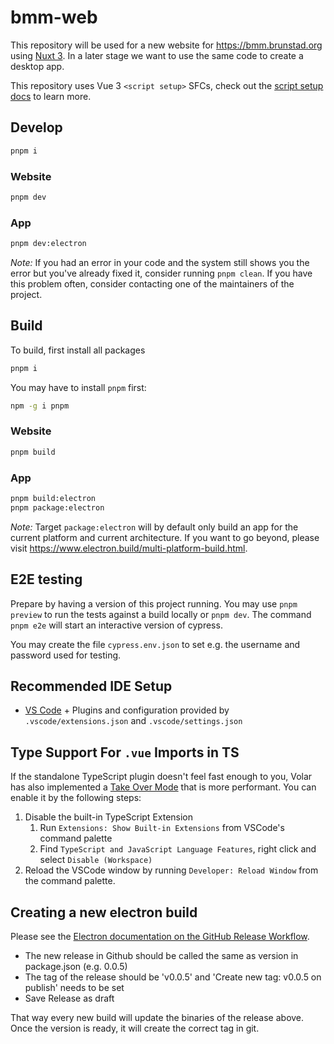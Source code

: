 # bmm-web

This repository will be used for a new website for https://bmm.brunstad.org using [Nuxt 3](https://nuxt.com/docs/getting-started/introduction).
In a later stage we want to use the same code to create a desktop app.

This repository uses Vue 3 `<script setup>` SFCs, check out the [script setup docs](https://v3.vuejs.org/api/sfc-script-setup.html#sfc-script-setup) to learn more.

## Develop

```sh
pnpm i
```

### Website

```sh
pnpm dev
```

### App

```sh
pnpm dev:electron
```

_Note:_ If you had an error in your code and the system still shows you the error but you've already fixed it, consider running `pnpm clean`. If you have this problem often, consider contacting one of the maintainers of the project.

## Build

To build, first install all packages

```sh
pnpm i
```

You may have to install `pnpm` first:

```sh
npm -g i pnpm
```

### Website

```sh
pnpm build
```

### App

```sh
pnpm build:electron
pnpm package:electron
```

_Note:_ Target `package:electron` will by default only build an app for the current platform and current architecture. If you want to go beyond, please visit https://www.electron.build/multi-platform-build.html.

## E2E testing

Prepare by having a version of this project running. You may use `pnpm preview` to run the tests against a build locally or `pnpm dev`. The command `pnpm e2e` will start an interactive version of cypress.

You may create the file `cypress.env.json` to set e.g. the username and password used for testing.

## Recommended IDE Setup

- [VS Code](https://code.visualstudio.com/) + Plugins and configuration provided by `.vscode/extensions.json` and `.vscode/settings.json`

## Type Support For `.vue` Imports in TS

If the standalone TypeScript plugin doesn't feel fast enough to you, Volar has also implemented a [Take Over Mode](https://github.com/johnsoncodehk/volar/discussions/471#discussioncomment-1361669) that is more performant. You can enable it by the following steps:

1. Disable the built-in TypeScript Extension
   1. Run `Extensions: Show Built-in Extensions` from VSCode's command palette
   2. Find `TypeScript and JavaScript Language Features`, right click and select `Disable (Workspace)`
2. Reload the VSCode window by running `Developer: Reload Window` from the command palette.

## Creating a new electron build

Please see the [Electron documentation on the GitHub Release Workflow](https://www.electron.build/configuration/publish.html#recommended-github-releases-workflow).

- The new release in Github should be called the same as version in package.json (e.g. 0.0.5)
- The tag of the release should be 'v0.0.5' and 'Create new tag: v0.0.5 on publish' needs to be set
- Save Release as draft

That way every new build will update the binaries of the release above. Once the version is ready, it will create the correct tag in git.
